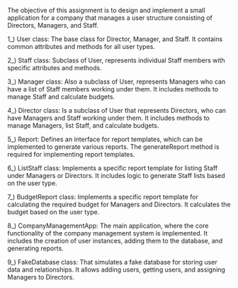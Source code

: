 The objective of this assignment is to design and implement a small application for a company that manages a user structure consisting of Directors, Managers, and Staff. 

1_) User class: The base class for Director, Manager, and Staff. It contains common attributes and methods for all user types.

2_) Staff class: Subclass of User, represents individual Staff members with specific attributes and methods.

3_) Manager class: Also a subclass of User, represents Managers who can have a list of Staff members working under them. It includes methods to manage Staff and calculate budgets.

4_) Director class: Is a subclass of User that represents Directors, who can have Managers and Staff working under them. It includes methods to manage Managers, list Staff, and calculate budgets.

5_) Report: Defines an interface for report templates, which can be implemented to generate various reports. The generateReport method is required for implementing report templates.

6_) ListStaff class: Implements a specific report template for listing Staff under Managers or Directors. It includes logic to generate Staff lists based on the user type.

7_) BudgetReport class: Implements a specific report template for calculating the required budget for Managers and Directors. It calculates the budget based on the user type.

8_) CompanyManagementApp: The main application, where the core functionality of the company management system is implemented. It includes the creation of user instances, adding them to the database, and generating reports.

9_) FakeDatabase class: That simulates a fake database for storing user data and relationships. It allows adding users, getting users, and assigning Managers to Directors.
